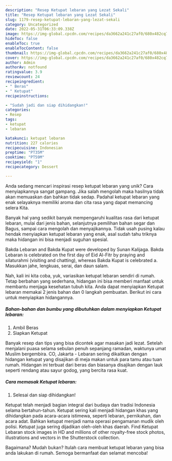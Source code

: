 ```yaml
---
description: "Resep Ketupat lebaran yang Lezat Sekali"
title: "Resep Ketupat lebaran yang Lezat Sekali"
slug: 1179-resep-ketupat-lebaran-yang-lezat-sekali
category: Uncategorized
date: 2022-05-31T06:33:09.338Z
image: https://img-global.cpcdn.com/recipes/da3662a241c27af0/680x482cq70/ketupat-lebaran-foto-resep-utama.jpg
hideToc: false
enableToc: true
enableTocContent: false
thumbnail: https://img-global.cpcdn.com/recipes/da3662a241c27af0/680x482cq70/ketupat-lebaran-foto-resep-utama.jpg
cover: https://img-global.cpcdn.com/recipes/da3662a241c27af0/680x482cq70/ketupat-lebaran-foto-resep-utama.jpg
author: Admin
authorAv: notfound
ratingvalue: 3.9
reviewcount: 24
recipeingredient:
- " Beras"
- " Ketupat"
recipeinstructions:

- "Sudah jadi dan siap dihidangkan!"
categories:
- Resep
tags:
- ketupat
- lebaran

katakunci: ketupat lebaran 
nutrition: 227 calories
recipecuisine: Indonesian
preptime: "PT35M"
cooktime: "PT59M"
recipeyield: "1"
recipecategory: Dessert

---
```





Anda sedang mencari inspirasi resep ketupat lebaran yang unik? Cara menyiapkannya sangat gampang. Jika salah mengolah maka hasilnya tidak akan memuaskan dan bahkan tidak sedap. Padahal ketupat lebaran yang enak selayaknya memiliki aroma dan cita rasa yang dapat memancing selera Kita.





Banyak hal yang sedikit banyak mempengaruhi kualitas rasa dari ketupat lebaran, mulai dari jenis bahan, selanjutnya pemilihan bahan segar dan Bagus, sampai cara mengolah dan menyajikannya. Tidak usah pusing kalau hendak menyiapkan ketupat lebaran yang enak,      asal sudah tahu triknya maka hidangan ini bisa menjadi suguhan spesial.














Bakda Lebaran and Bakda Kupat were developed by Sunan Kalijaga. Bakda Lebaran is celebrated on the first day of Eid Al-Fitr by praying and silaturahmi (visiting and chatting), whereas Bakda Kupat is celebrated a. Masukkan jahe, lengkuas, serai, dan daun salam.






Nah, kali ini kita coba, yuk, variasikan ketupat lebaran sendiri di rumah. Tetap berbahan yang sederhana, hidangan ini bisa memberi manfaat untuk membantu menjaga kesehatan tubuh kita. Anda dapat menyiapkan Ketupat lebaran memakai 2 jenis bahan dan 0 langkah pembuatan. Berikut ini cara untuk menyiapkan hidangannya.

<!--inarticleads1-->

##### Bahan-bahan dan bumbu yang dibutuhkan dalam menyiapkan Ketupat lebaran:

1. Ambil  Beras
1. Siapkan  Ketupat


Banyak resep dan tips yang bisa dicontek agar masakan jadi lezat. Setelah menjalani puasa selama sebulan penuh sepanjang ramadan, waktunya umat Muslim bergembira. CO, Jakarta - Lebaran sering dikaitkan dengan hidangan ketupat yang disajikan di meja makan untuk para tamu atau tuan rumah. Hidangan ini terbuat dari beras dan biasanya disajikan dengan lauk seperti rendang atau sayur godog, yang bercita rasa kuat. 

<!--inarticleads2-->

##### Cara memasak Ketupat lebaran:


1. Selesai dan siap dihidangkan!

Ketupat telah menjadi bagian integral dari budaya dan tradisi Indonesia selama bertahun-tahun. Ketupat sering kali menjadi hidangan khas yang dihidangkan pada acara-acara istimewa, seperti lebaran, pernikahan, dan acara adat. Bahkan ketupat menjadi nama operasi pengamanan mudik oleh polisi. Ketupat juga sering dijadikan oleh-oleh khas daerah. Find Ketupat Lebaran stock images in HD and millions of other royalty-free stock photos, illustrations and vectors in the Shutterstock collection. 

Bagaimana? Mudah bukan? Itulah cara membuat ketupat lebaran yang bisa anda lakukan di rumah. Semoga bermanfaat dan selamat mencoba!
